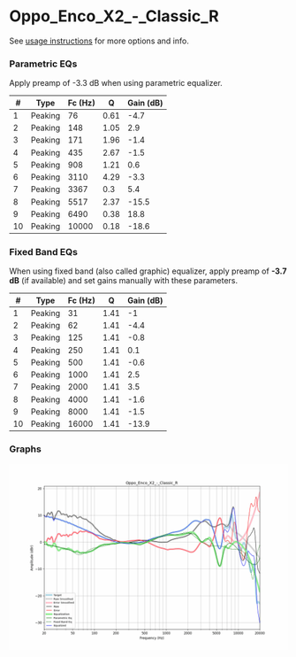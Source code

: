 # Oppo_Enco_X2_-_Classic_R
See [usage instructions](https://github.com/jaakkopasanen/AutoEq#usage) for more options and info.

### Parametric EQs
Apply preamp of -3.3 dB when using parametric equalizer.

|   # | Type    |   Fc (Hz) |    Q |   Gain (dB) |
|-----|---------|-----------|------|-------------|
|   1 | Peaking |        76 | 0.61 |        -4.7 |
|   2 | Peaking |       148 | 1.05 |         2.9 |
|   3 | Peaking |       171 | 1.96 |        -1.4 |
|   4 | Peaking |       435 | 2.67 |        -1.5 |
|   5 | Peaking |       908 | 1.21 |         0.6 |
|   6 | Peaking |      3110 | 4.29 |        -3.3 |
|   7 | Peaking |      3367 | 0.3  |         5.4 |
|   8 | Peaking |      5517 | 2.37 |       -15.5 |
|   9 | Peaking |      6490 | 0.38 |        18.8 |
|  10 | Peaking |     10000 | 0.18 |       -18.6 |

### Fixed Band EQs
When using fixed band (also called graphic) equalizer, apply preamp of **-3.7 dB** (if available) and set gains manually with these parameters.

|   # | Type    |   Fc (Hz) |    Q |   Gain (dB) |
|-----|---------|-----------|------|-------------|
|   1 | Peaking |        31 | 1.41 |        -1   |
|   2 | Peaking |        62 | 1.41 |        -4.4 |
|   3 | Peaking |       125 | 1.41 |        -0.8 |
|   4 | Peaking |       250 | 1.41 |         0.1 |
|   5 | Peaking |       500 | 1.41 |        -0.6 |
|   6 | Peaking |      1000 | 1.41 |         2.5 |
|   7 | Peaking |      2000 | 1.41 |         3.5 |
|   8 | Peaking |      4000 | 1.41 |        -1.6 |
|   9 | Peaking |      8000 | 1.41 |        -1.5 |
|  10 | Peaking |     16000 | 1.41 |       -13.9 |

### Graphs
![](./Oppo_Enco_X2_-_Classic_R.png)
